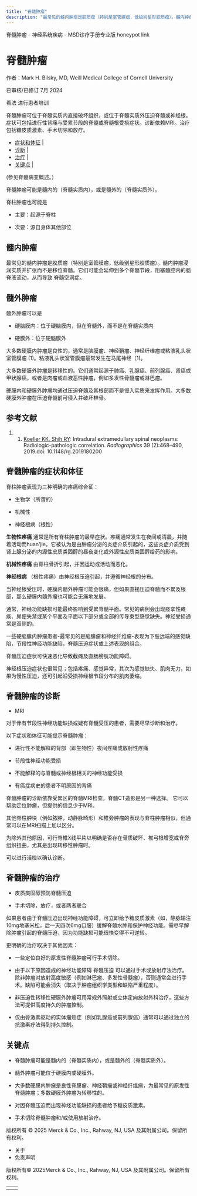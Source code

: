 ```yaml
---
title: "脊髓肿瘤"
description: "最常见的髓内肿瘤是胶质瘤（特别是室管膜瘤，低级别星形胶质瘤）。髓内肿瘤浸润实质并扩张而不是移位脊髓。它们可能会延伸到多个脊髓节段，阻塞髓腔内的脑脊液流动，从而导致 脊髓空洞症。"
---
```


﻿脊髓肿瘤 \- 神经系统疾病 \- MSD诊疗手册专业版 honeypot link

# 脊髓肿瘤

作者：Mark H. Bilsky, MD, Weill Medical College of Cornell University

已审核/已修订 7月 2024

看法 进行患者培训

脊髓肿瘤可位于脊髓实质内直接破坏组织，或位于脊髓实质外压迫脊髓或神经根。症状可包括进行性背痛与受累节段的脊髓或脊髓根受损症状。诊断依赖MRI。治疗包括糖皮质激素、手术切除和放疗。

- [症状和体征](#症状和体征_v1047786_zh) \|
- [诊断](#诊断_v1047790_zh) \|
- [治疗](#治疗_v1047810_zh) \|
- [关键点](#关键点_v7826436_zh) \|

(参见脊髓病变概述。）

脊髓肿瘤可能是髓内的（脊髓实质内），或是髓外的（脊髓实质外）。

脊柱肿瘤也可能是

- 主要：起源于脊柱

- 次要：源自身体其他部位


## 髓内肿瘤

最常见的髓内肿瘤是胶质瘤（特别是室管膜瘤，低级别星形胶质瘤）。髓内肿瘤浸润实质并扩张而不是移位脊髓。它们可能会延伸到多个脊髓节段，阻塞髓腔内的脑脊液流动，从而导致 脊髓空洞症。

## 髓外肿瘤

髓外肿瘤可以是

- 硬脑膜内：位于硬脑膜内，但在脊髓外，而不是在脊髓实质内

- 硬膜外：位于硬脑膜外


大多数硬膜内肿瘤是良性的，通常是脑膜瘤、神经鞘瘤、神经纤维瘤或粘液乳头状室管膜瘤 (1)。粘液乳头状室管膜瘤最常发生在马尾神经（1)。

大多数硬膜外肿瘤是转移性的。它们通常起源于肺癌、乳腺癌、前列腺癌、肾癌或甲状腺癌，或者是肉瘤或血液恶性肿瘤，例如多发性骨髓瘤或淋巴瘤。

硬膜内和硬膜外肿瘤均通过压迫脊髓及其根部而不是侵入实质来发挥作用。大多数硬膜外肿瘤在压迫脊髓前可侵入并破坏椎骨。

## 参考文献

1. 1. [Koeller KK, Shih RY](https://pubs.rsna.org/doi/full/10.1148/rg.2019180200#:~:text=Meningioma%20and%20schwannoma%20are%20the,spinal%20cord%20or%20nerve%20roots.): Intradural extramedullary spinal neoplasms: Radiologic-pathologic correlation. _Radiographics_ 39 (2):468–490, 2019.doi: 10.1148/rg.2019180200


## 脊髓肿瘤的症状和体征

脊柱肿瘤表现为三种明确的疼痛综合征：

- 生物学（所谓的）

- 机械性

- 神经根病（根性）


**生物性疼痛** 通常是所有脊柱肿瘤的最早症状。疼痛通常发生在夜间或清晨，并随着活动而huan'jie。它被认为是由肿瘤分泌的炎症介质引起的，这些炎症介质受到肾上腺分泌的内源性皮质类固醇的昼夜变化或外源性皮质类固醇给药的影响。

**机械性疼痛** 由脊柱骨折引起，并因运动或活动而恶化。

**神经根病** （根性疼痛）由神经根压迫引起，并遵循神经根的分布。

当神经根受压时，硬膜内髓外肿瘤可能会很痛，但如果直接压迫脊髓而不累及根部，那么硬膜内髓外瘤也可能会无痛地发展。

通常，神经功能缺损可能最终影响到受累脊髓平面。常见的病例会出现痉挛性瘫痪、尿便失禁或某个平面及平面以下部分或全部的传导束型感觉缺失。神经受损通常是双侧的。

一些硬脑膜内肿瘤患者-最常见的是脑膜瘤和神经纤维瘤-表现为下肢远端的感觉缺陷，节段性神经功能缺陷，脊髓压迫症状或上述表现的组合。

脊髓压迫症状可快速恶化导致截瘫及直肠膀胱功能障碍。

神经根压迫症状也很常见；包括疼痛、感觉异常，其次为感觉缺失、肌肉无力，如果为慢性压迫，还可引起沿受损神经根节段分布的肌肉萎缩。

## 脊髓肿瘤的诊断

- MRI


对于伴有节段性神经功能缺损或疑有脊髓受压的患者，需要尽早诊断和治疗。

以下症状和体征可能提示脊髓肿瘤：

- 进行性不能解释的背部（即生物性）夜间疼痛或放射性疼痛

- 节段性神经功能受损

- 不能解释的与脊髓或神经根相关的神经功能受损

- 有癌症病史的患者不明原因的背痛


脊髓肿瘤的诊断依靠受累区的脊髓MRI检查。脊髓CT造影是另一种选择。 它可以帮助定位肿瘤，但提供的信息少于MRI。

其他脊柱肿块（例如脓肿，动静脉畸形）和椎旁肿瘤的表现与脊柱肿瘤相似，但通常可以在MRI扫描上加以区分。

为除外其他原因，可行脊椎X线平片以明确是否存在骨质破坏、椎弓根增宽或脊旁组织扭曲，尤其是出现转移性肿瘤时。

可以进行活检以确认诊断。

## 脊髓肿瘤的治疗

- 皮质类固醇预防脊髓压迫

- 手术切除，放疗，或者两者联合


如果患者由于脊髓压迫出现神经功能障碍，可立即给予糖皮质激素（如，静脉输注10mg地塞米松，后一天四次6mg口服）缓解脊髓水肿和保护神经功能。需尽早解除肿瘤引起的脊髓压迫，因为功能缺损可能很快变得不可逆转。

更明确的治疗取决于其他因素：

- 一些定位良好的原发性脊髓肿瘤可行手术切除。

- 由于以下原因造成的神经功能障碍 脊髓压迫 可以通过手术或放射疗法治疗。除非肿瘤对放射高度敏感（例如淋巴瘤、多发性骨髓瘤），否则通常会进行手术。缺陷可能会消失（取决于肿瘤组织学类型和缺陷严重程度）。

- 非压迫性转移性硬膜外肿瘤可用常规外照射或立体定向放射外科治疗，这些方法可提供高度持久的肿瘤控制。

- 仅由骨激素驱动的实体瘤癌症（例如乳腺癌或前列腺癌）通常可以通过独立的抗激素疗法得到持久控制。


## 关键点

- 脊髓肿瘤可能是髓内的（脊髓实质内），或是髓外的（脊髓实质外）。

- 髓外肿瘤可能位于硬膜内或硬膜外。

- 大多数硬膜内肿瘤是良性脊膜瘤、神经鞘瘤或神经纤维瘤，为最常见的原发性脊髓肿瘤；多数硬膜外肿瘤为转移性的。

- 对因脊髓压迫而出现神经功能缺损的患者给予糖皮质激素。

- 手术切除脊髓肿瘤和/或使用放射治疗。




版权所有 © 2025
Merck & Co., Inc., Rahway, NJ, USA 及其附属公司。保留所有权利。

- 关于
- 免责声明

版权所有© 2025Merck & Co., Inc., Rahway, NJ, USA 及其附属公司。保留所有权利。

|     |     |
| --- | --- |
|  |  |